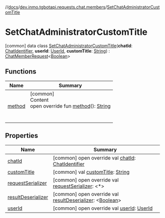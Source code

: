 //[docs](../../../index.md)/[dev.inmo.tgbotapi.requests.chat.members](../index.md)/[SetChatAdministratorCustomTitle](index.md)



# SetChatAdministratorCustomTitle  
 [common] data class [SetChatAdministratorCustomTitle](index.md)(**chatId**: [ChatIdentifier](../../dev.inmo.tgbotapi.types/-chat-identifier/index.md), **userId**: [UserId](../../dev.inmo.tgbotapi.types/index.md#%5Bdev.inmo.tgbotapi.types%2FUserId%2F%2F%2FPointingToDeclaration%2F%5D%2FClasslikes%2F625018081), **customTitle**: [String](https://kotlinlang.org/api/latest/jvm/stdlib/kotlin/-string/index.html)) : [ChatMemberRequest](../../dev.inmo.tgbotapi.requests.chat.abstracts/-chat-member-request/index.md)<[Boolean](https://kotlinlang.org/api/latest/jvm/stdlib/kotlin/-boolean/index.html)>    


## Functions  
  
|  Name |  Summary | 
|---|---|
| <a name="dev.inmo.tgbotapi.requests.chat.members/SetChatAdministratorCustomTitle/method/#/PointingToDeclaration/"></a>[method](method.md)| <a name="dev.inmo.tgbotapi.requests.chat.members/SetChatAdministratorCustomTitle/method/#/PointingToDeclaration/"></a>[common]  <br>Content  <br>open override fun [method](method.md)(): [String](https://kotlinlang.org/api/latest/jvm/stdlib/kotlin/-string/index.html)  <br><br><br>|


## Properties  
  
|  Name |  Summary | 
|---|---|
| <a name="dev.inmo.tgbotapi.requests.chat.members/SetChatAdministratorCustomTitle/chatId/#/PointingToDeclaration/"></a>[chatId](chat-id.md)| <a name="dev.inmo.tgbotapi.requests.chat.members/SetChatAdministratorCustomTitle/chatId/#/PointingToDeclaration/"></a> [common] open override val [chatId](chat-id.md): [ChatIdentifier](../../dev.inmo.tgbotapi.types/-chat-identifier/index.md)   <br>|
| <a name="dev.inmo.tgbotapi.requests.chat.members/SetChatAdministratorCustomTitle/customTitle/#/PointingToDeclaration/"></a>[customTitle](custom-title.md)| <a name="dev.inmo.tgbotapi.requests.chat.members/SetChatAdministratorCustomTitle/customTitle/#/PointingToDeclaration/"></a> [common] val [customTitle](custom-title.md): [String](https://kotlinlang.org/api/latest/jvm/stdlib/kotlin/-string/index.html)   <br>|
| <a name="dev.inmo.tgbotapi.requests.chat.members/SetChatAdministratorCustomTitle/requestSerializer/#/PointingToDeclaration/"></a>[requestSerializer](request-serializer.md)| <a name="dev.inmo.tgbotapi.requests.chat.members/SetChatAdministratorCustomTitle/requestSerializer/#/PointingToDeclaration/"></a> [common] open override val [requestSerializer](request-serializer.md): <*>   <br>|
| <a name="dev.inmo.tgbotapi.requests.chat.members/SetChatAdministratorCustomTitle/resultDeserializer/#/PointingToDeclaration/"></a>[resultDeserializer](result-deserializer.md)| <a name="dev.inmo.tgbotapi.requests.chat.members/SetChatAdministratorCustomTitle/resultDeserializer/#/PointingToDeclaration/"></a> [common] open override val [resultDeserializer](result-deserializer.md): <[Boolean](https://kotlinlang.org/api/latest/jvm/stdlib/kotlin/-boolean/index.html)>   <br>|
| <a name="dev.inmo.tgbotapi.requests.chat.members/SetChatAdministratorCustomTitle/userId/#/PointingToDeclaration/"></a>[userId](user-id.md)| <a name="dev.inmo.tgbotapi.requests.chat.members/SetChatAdministratorCustomTitle/userId/#/PointingToDeclaration/"></a> [common] open override val [userId](user-id.md): [UserId](../../dev.inmo.tgbotapi.types/index.md#%5Bdev.inmo.tgbotapi.types%2FUserId%2F%2F%2FPointingToDeclaration%2F%5D%2FClasslikes%2F625018081)   <br>|

